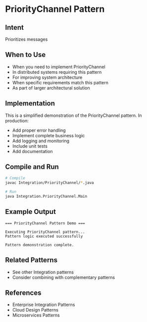 # PriorityChannel Pattern

## Intent
Prioritizes messages

## When to Use
- When you need to implement PriorityChannel
- In distributed systems requiring this pattern
- For improving system architecture
- When specific requirements match this pattern
- As part of larger architectural solution

## Implementation
This is a simplified demonstration of the PriorityChannel pattern. In production:
- Add proper error handling
- Implement complete business logic
- Add logging and monitoring
- Include unit tests
- Add documentation

## Compile and Run
```bash
# Compile
javac Integration/PriorityChannel/*.java

# Run
java Integration.PriorityChannel.Main
```

## Example Output
```
=== PriorityChannel Pattern Demo ===

Executing PriorityChannel pattern...
Pattern logic executed successfully

Pattern demonstration complete.
```

## Related Patterns
- See other Integration patterns
- Consider combining with complementary patterns

## References
- Enterprise Integration Patterns
- Cloud Design Patterns
- Microservices Patterns
